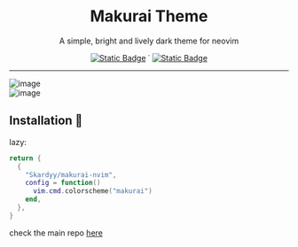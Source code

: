<h1 align="center">Makurai Theme</h1>  
<div align="center">
<p align="center">A simple, bright and lively dark theme for neovim</p> 
    
[![Static Badge](https://img.shields.io/badge/Main%20Repo-1e2029?logo=github&label=Part%20of&labelColor=15161b)](https://github.com/Skardyy/makurai-theme) ˙ [![Static Badge](https://img.shields.io/badge/neovim-1e2029?logo=neovim&label=built%20for&labelColor=15161b)](https://neovim.io)
</div>

---
![image](https://github.com/user-attachments/assets/2024cb16-1e36-493a-90bd-7d07cbdf051e)  
![image](https://github.com/user-attachments/assets/326848b5-07c3-4aea-a82a-639d78555e21)  

## Installation 🚀  
lazy:  
```lua
return {
  {
    "Skardyy/makurai-nvim",
    config = function()
      vim.cmd.colorscheme("makurai")
    end,
  },
}

```

check the main repo [here](https://github.com/Skardyy/makurai-theme)

